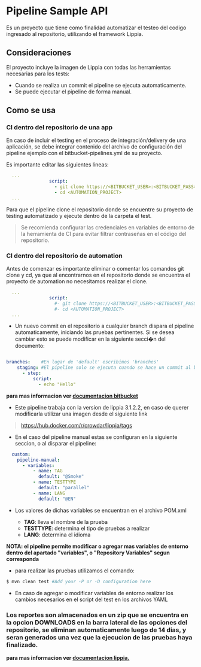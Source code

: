 # Pipeline Sample API
 Es un proyecto que tiene como finalidad automatizar el testeo del codigo ingresado al repositorio, utilizando el framework Lippia.

## Consideraciones
El proyecto incluye la imagen de Lippia con todas las herramientas necesarias para los tests:
- Cuando se realiza un commit el pipeline se ejecuta automaticamente.
- Se puede ejecutar el pipeline de forma manual.


## Como se usa

### CI dentro del repositorio de una app

En caso de incluir el testing en el proceso de integración/delivery de una aplicación, se debe integrar contenido del archivo de configuración del pipeline ejemplo con el bitbucket-pipelines.yml de su proyecto.

Es importante editar las siguientes lineas:

```yaml
  ...
                script: 
                  - git clone https://<BITBUCKET_USER>:<BITBUCKET_PASS>@bitbucket.org/path/to/your/<AUTOMATION_PROJECT>.git
                  - cd <AUTOMATION_PROJECT>
  ...

```

Para que el pipeline clone el repositorio donde se encuentre su proyecto de testing automatizado y ejecute dentro de la carpeta el test.

> Se recomienda configurar las credenciales en variables de entorno de la herramienta de CI para evitar filtrar contraseñas en el código del repositorio.

### CI dentro del repositorio de automation

Antes de comenzar es importante eliminar o comentar los comandos git clone y cd, ya que al encontrarnos en el repositorio donde se encuentra el proyecto de automation no necesitamos realizar el clone.

```yaml
  ...
                script: 
                  #- git clone https://<BITBUCKET_USER>:<BITBUCKET_PASS>@bitbucket.org/path/to/your/<AUTOMATION_PROJECT>.git
                  #- cd <AUTOMATION_PROJECT>
  ...

```

* Un nuevo commit en el repositorio a cualquier branch dispara el pipeline automaticamente, iniciando las pruebas pertinentes. Si se desea cambiar esto se puede modificar en la siguiente secci�n del documento:

```yaml

branches:    #En lugar de 'default' escribimos 'branches'
    staging: #El pipeline solo se ejecuta cuando se hace un commit al branch 'staging'
      - step:
          script:
            - echo "Hello"
```

**para mas informacion ver [documentacion bitbucket](https://support.atlassian.com/bitbucket-cloud/docs/configure-bitbucket-pipelinesyml/ "documentacion bitbucket.")**

* Este pipeline trabaja con la version de lippia 3.1.2.2, en caso de querer modificarla utilizar una imagen desde el siguiente link

> https://hub.docker.com/r/crowdar/lippia/tags


- En el caso del pipeline manual estas se configuran en la siguiente seccion, o al disparar el pipeline:

``` yaml
  custom:
    pipeline-manual: 
      - variables:          
          - name: TAG
            default: "@Smoke"
          - name: TESTTYPE
            default: "parallel"          
          - name: LANG
            default: "@EN"
```

- Los valores de dichas variables se encuentran en el archivo POM.xml

  * **TAG**: lleva el nombre de la prueba
  * **TESTTYPE**:  determina el tipo de pruebas a realizar
  * **LANG**: determina el idioma
  
**NOTA:  el pipeline permite modificar o agregar mas variables de entorno dentro del apartado "variables", o "Repository Variables" segun corresponda**

* para realizar las pruebas utilizamos el comando: 

```bash
$ mvn clean test #Add your -P or -D configuration here
```

* En caso de agregar o modificar variables de entorno realizar los cambios necesarios en el script del test en los archivos YAML

### Los reportes son almacenados en un zip que se encuentra en la opcion DOWNLOADS en la barra lateral de las opciones del repositorio, se eliminan automaticamente luego de 14 dias, y seran generados una vez que la ejecucion de las pruebas haya finalizado.

**para mas informacion ver [documentacion lippia.](https://github.com/Crowdar/lippia-web-sample-project#getting-started "documentacion lippia.")**
